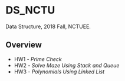 # DS_NCTU
Data Structure, 2018 Fall, NCTUEE.

## Overview

* HW1 - *Prime Check*
* HW2 - *Solve Maze Using Stack and Queue*
* HW3 - *Polynomials Using Linked List*
